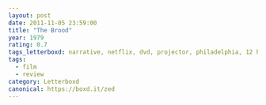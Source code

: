 ```yaml
---
layout: post 
date: 2011-11-05 23:59:00
title: "The Brood"
year: 1979
rating: 0.7
tags_letterboxd: narrative, netflix, dvd, projector, philadelphia, 12 hours of horror, Leah
tags:
  - film
  - review
category: Letterboxd
canonical: https://boxd.it/zed
---
```

